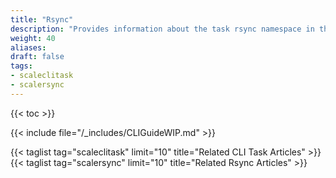 ```yaml
---
title: "Rsync"
description: "Provides information about the task rsync namespace in the TrueNAS CLI. Includes command syntax and common commands."
weight: 40
aliases:
draft: false
tags:
- scaleclitask
- scalersync
---
```


{{< toc >}}

{{< include file="/_includes/CLIGuideWIP.md" >}}

{{< taglist tag="scaleclitask" limit="10" title="Related CLI Task Articles" >}}
{{< taglist tag="scalersync" limit="10" title="Related Rsync Articles" >}}